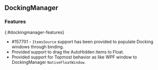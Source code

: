 ## DockingManager

### Features
{:#dockingmanager-features}

* \#157701 - `ItemsSource` support has been provided to populate Docking windows through binding.
* Provided support to drag the AutoHidden items to Float.
* Provided support for Topmost behavior as like WPF window to DockingManager `NativeFloatWindow`.


